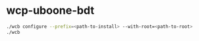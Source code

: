# wcp-uboone-bdt

```bash
./wcb configure --prefix=<path-to-install> --with-root=<path-to-root>
./wcb
```
